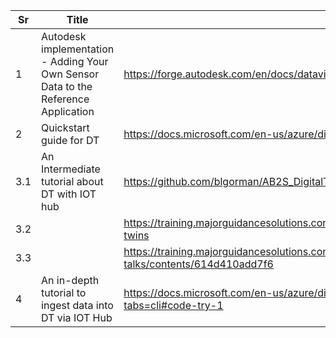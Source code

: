 | Sr  | Title                                                                              | Link                                                                                                |
|-----|------------------------------------------------------------------------------------|-----------------------------------------------------------------------------------------------------|
| 1   | Autodesk implementation - Adding Your Own Sensor Data to the Reference Application | https://forge.autodesk.com/en/docs/dataviz/v1/developers_guide/quickstart/your_own_sensor_data/     |
| 2   | Quickstart guide for DT                                                            | https://docs.microsoft.com/en-us/azure/digital-twins/quickstart-azure-digital-twins-explorer        |
| 3.1 | An Intermediate tutorial about DT with IOT hub                                     | https://github.com/blgorman/AB2S_DigitalTwinsDemo                                                   |
| 3.2 |                                                                                    | https://training.majorguidancesolutions.com/blog/azure-back-to-school-developing-with-digital-twins |
| 3.3 |                                                                                    | https://training.majorguidancesolutions.com/courses/blog-posts-and-talks/contents/614d410add7f6     |
| 4   | An in-depth tutorial to ingest data into DT via IOT Hub                            | https://docs.microsoft.com/en-us/azure/digital-twins/how-to-ingest-iot-hub-data?tabs=cli#code-try-1 |
